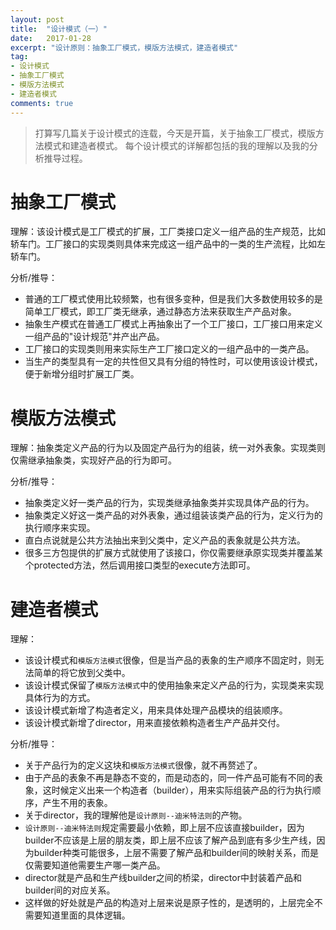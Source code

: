 ```yaml
---
layout: post
title:  "设计模式（一）"
date:   2017-01-28
excerpt: "设计原则：抽象工厂模式，模版方法模式，建造者模式"
tag:
- 设计模式
- 抽象工厂模式
- 模版方法模式
- 建造者模式
comments: true
---
```

> 打算写几篇关于设计模式的连载，今天是开篇，关于抽象工厂模式，模版方法模式和建造者模式。
每个设计模式的详解都包括的我的理解以及我的分析推导过程。

# 抽象工厂模式
理解：该设计模式是工厂模式的扩展，工厂类接口定义一组产品的生产规范，比如轿车门。工厂接口的实现类则具体来完成这一组产品中的一类的生产流程，比如左轿车门。

分析/推导：

* 普通的工厂模式使用比较频繁，也有很多变种，但是我们大多数使用较多的是简单工厂模式，即工厂类无继承，通过静态方法来获取生产产品对象。
* 抽象生产模式在普通工厂模式上再抽象出了一个工厂接口，工厂接口用来定义一组产品的"设计规范"并产出产品。
* 工厂接口的实现类则用来实际生产工厂接口定义的一组产品中的一类产品。
* 当生产的类型具有一定的共性但又具有分组的特性时，可以使用该设计模式，便于新增分组时扩展工厂类。


# 模版方法模式
理解：抽象类定义产品的行为以及固定产品行为的组装，统一对外表象。实现类则仅需继承抽象类，实现好产品的行为即可。

分析/推导：

* 抽象类定义好一类产品的行为，实现类继承抽象类并实现具体产品的行为。
* 抽象类定义好这一类产品的对外表象，通过组装该类产品的行为，定义行为的执行顺序来实现。
* 直白点说就是公共方法抽出来到父类中，定义产品的表象就是公共方法。
* 很多三方包提供的扩展方式就使用了该接口，你仅需要继承原实现类并覆盖某个protected方法，然后调用接口类型的execute方法即可。

# 建造者模式
理解：

* 该设计模式和```模版方法模式```很像，但是当产品的表象的生产顺序不固定时，则无法简单的将它放到父类中。
* 该设计模式保留了```模版方法模式```中的使用抽象来定义产品的行为，实现类来实现具体行为的方式。
* 该设计模式新增了构造者定义，用来具体处理产品模块的组装顺序。
* 该设计模式新增了director，用来直接依赖构造者生产产品并交付。

分析/推导：

* 关于产品行为的定义这块和```模版方法模式```很像，就不再赘述了。
* 由于产品的表象不再是静态不变的，而是动态的，同一件产品可能有不同的表象，这时候定义出来一个构造者（builder），用来实际组装产品的行为执行顺序，产生不用的表象。
* 关于director，我的理解他是```设计原则--迪米特法则```的产物。
* ```设计原则--迪米特法则```规定需要最小依赖，即上层不应该直接builder，因为builder不应该是上层的朋友类，即上层不应该了解产品到底有多少生产线，因为builder种类可能很多，上层不需要了解产品和builder间的映射关系，而是仅需要知道他需要生产哪一类产品。
* director就是产品和生产线builder之间的桥梁，director中封装着产品和builder间的对应关系。
* 这样做的好处就是产品的构造对上层来说是原子性的，是透明的，上层完全不需要知道里面的具体逻辑。
